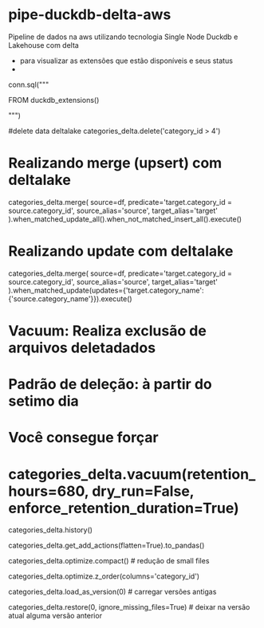 # pipe-duckdb-delta-aws
Pipeline de dados na aws utilizando tecnologia Single Node Duckdb e Lakehouse com delta

- para visualizar as extensões que estão disponíveis e seus status
- 
conn.sql(""" 

FROM duckdb_extensions()

""")

#delete data deltalake
categories_delta.delete('category_id > 4')

# Realizando merge (upsert) com deltalake
categories_delta.merge(
    source=df,
    predicate='target.category_id = source.category_id',
    source_alias='source',
    target_alias='target'
).when_matched_update_all().when_not_matched_insert_all().execute()

# Realizando update com deltalake
categories_delta.merge(
    source=df,
    predicate='target.category_id = source.category_id',
    source_alias='source',
    target_alias='target'
).when_matched_update(updates={'target.category_name': {'source.category_name'}}).execute()


# Vacuum: Realiza exclusão de arquivos deletadados
# Padrão de deleção: à partir do setimo dia 
# Você consegue forçar 

# categories_delta.vacuum(retention_hours=680, dry_run=False, enforce_retention_duration=True)

categories_delta.history()

categories_delta.get_add_actions(flatten=True).to_pandas()

categories_delta.optimize.compact() # redução de small files

categories_delta.optimize.z_order(columns='category_id')

categories_delta.load_as_version(0) # carregar versões antigas

categories_delta.restore(0, ignore_missing_files=True) # deixar na versão atual alguma versão anterior